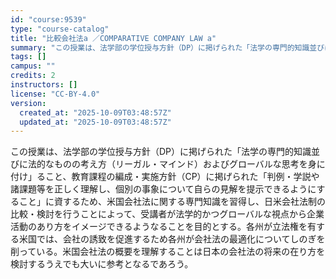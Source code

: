 ```yaml
---
id: "course:9539"
type: "course-catalog"
title: "比較会社法a ／COMPARATIVE COMPANY LAW a"
summary: "この授業は、法学部の学位授与方針（DP）に掲げられた「法学の専門的知識並びに法的なものの考え方（リーガル・マインド）およびグローバルな思考を身に付け」ること、教育課程の編成・実施方針（CP）に掲げられた「判例・学説や諸課題等を正しく理解し、…"
tags: []
campus: ""
credits: 2
instructors: []
license: "CC-BY-4.0"
version:
  created_at: "2025-10-09T03:48:57Z"
  updated_at: "2025-10-09T03:48:57Z"
---
```

この授業は、法学部の学位授与方針（DP）に掲げられた「法学の専門的知識並びに法的なものの考え方（リーガル・マインド）およびグローバルな思考を身に付け」ること、教育課程の編成・実施方針（CP）に掲げられた「判例・学説や諸課題等を正しく理解し、個別の事象について自らの見解を提示できるようにすること」に資するため、米国会社法に関する専門知識を習得し、日米会社法制の比較・検討を行うことによって、受講者が法学的かつグローバルな視点から企業活動のあり方をイメージできるようなることを目的とする。各州が立法権を有する米国では、会社の誘致を促進するため各州が会社法の最適化についてしのぎを削っている。米国会社法の概要を理解することは日本の会社法の将来の在り方を検討するうえでも大いに参考となるであろう。
